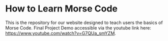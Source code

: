 # How to Learn Morse Code
This is the repository for our website designed to teach users the basics of Morse Code.
Final Project Demo accessible via the youtube link here: https://www.youtube.com/watch?v=G7QUa_smYZM.

